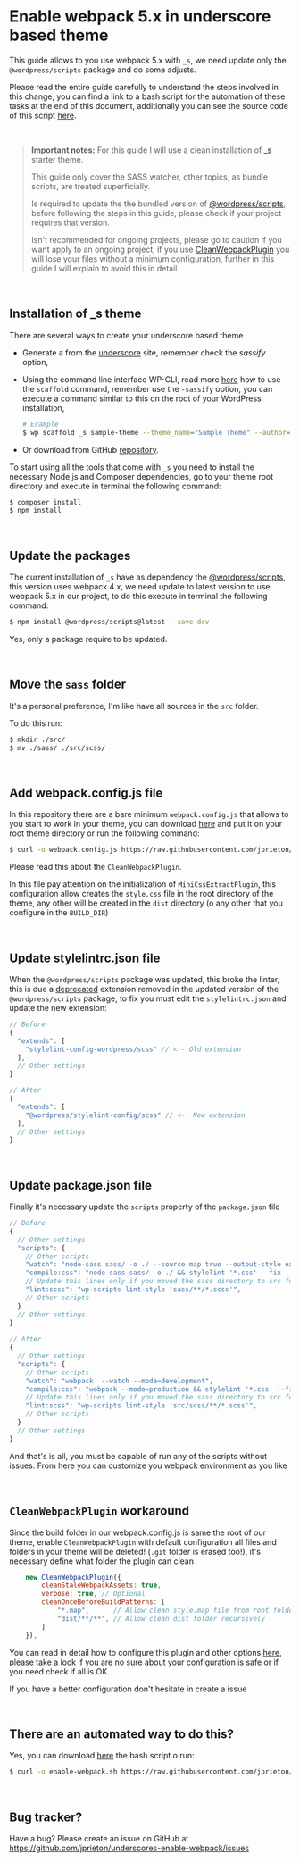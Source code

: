 # Enable webpack 5.x in underscore based theme 

This guide allows to you use webpack 5.x with `_s`, we need update only the `@wordpress/scripts` package and do some adjusts. 

Please read the entire guide carefully to understand the steps involved in this change, you can find a link to a bash script for the automation of these tasks at the end of this document, additionally you can see the source code of this script [here](https://github.com/jprieton/underscore-webpack/blob/main/enable-webpack.sh).

<br>

> **Important notes:** For this guide I will use a clean installation of [_s](https://underscores.me/) starter theme.
>
> This guide only cover the SASS watcher, other topics, as bundle scripts, are treated superficially.
>
> Is required to update the the bundled version of [@wordpress/scripts](https://developer.wordpress.org/block-editor/reference-guides/packages/packages-scripts/), before following the steps in this guide, please check if your project requires that version. 
>
> Isn't recommended for ongoing projects, please go to caution if you want apply to an ongoing project, if you use [CleanWebpackPlugin](https://github.com/johnagan/clean-webpack-plugin) you will lose your files without a minimum configuration, further in this guide I will explain to avoid this in detail.

<br>

## Installation of _s theme

There are several ways to create your underscore based theme

- Generate a  from the [underscore](https://underscores.me/) site, remember check the *sassify* option,

- Using the command line interface WP-CLI, read more [here](https://developer.wordpress.org/cli/commands/scaffold/_s/) how to use the `scaffold` command, remember use the `-sassify` option, you can execute a command similar to this on the root of your WordPress installation,

  ```bash
  # Example
  $ wp scaffold _s sample-theme --theme_name="Sample Theme" --author="John Doe" --sassify
  ```
  
- Or download from GitHub [repository](https://github.com/automattic/_s).

To start using all the tools that come with `_s` you need to install the necessary Node.js and Composer dependencies, go to your theme root directory and execute in terminal the following command:

```bash
$ composer install
$ npm install
```

<br>


## Update the packages

The current installation of `_s` have as dependency the [@wordpress/scripts](https://developer.wordpress.org/block-editor/reference-guides/packages/packages-scripts/), this version uses webpack 4.x, we need update to latest version to use webpack 5.x in our project, to do this execute in terminal the following command:

```bash
$ npm install @wordpress/scripts@latest --save-dev
```

Yes, only a package require to be updated.

<br>

## Move the `sass` folder

It's a personal preference, I'm like have all sources in the `src` folder.

To do this run:

```bash
$ mkdir ./src/
$ mv ./sass/ ./src/scss/
```

<br>

## Add webpack.config.js file

In this repository there are a bare minimum `webpack.config.js` that allows to you start to work in your theme, you can download [here](https://raw.githubusercontent.com/jprieton/underscore-webpack/main/webpack.config.js) and put it on your root theme directory or run the following command:

```bash
$ curl -o webpack.config.js https://raw.githubusercontent.com/jprieton/underscores-webpack/main/webpack.config.js
```

Please read this about the `CleanWebpackPlugin`.

In this file pay attention on the initialization of `MiniCssExtractPlugin`, this configuration allow creates the `style.css` file in the root directory of the theme, any other will be created in the `dist` directory (o any other that you configure in the `BUILD_DIR`)

<br>

## Update stylelintrc.json file

When the `@wordpress/scripts` package was updated, this broke the linter, this is due a [deprecated](https://www.npmjs.com/package/stylelint-config-wordpress/v/10.0.2) extension removed in the updated version of the `@wordpress/scripts` package, to fix you must edit the `stylelintrc.json` and update the new extension:

```js
// Before
{
  "extends": [
    "stylelint-config-wordpress/scss" // <-- Old extension
  ],
  // Other settings
}

// After
{
  "extends": [
    "@wordpress/stylelint-config/scss" // <-- New extension
  ],
  // Other settings
}
```

<br>

## Update package.json file

Finally it's necessary update the `scripts` property of the `package.json` file

```js
// Before
{
  // Other settings
  "scripts": {
    // Other scripts
    "watch": "node-sass sass/ -o ./ --source-map true --output-style expanded --indent-type tab --indent-width 1 -w",
    "compile:css": "node-sass sass/ -o ./ && stylelint '*.css' --fix || true && stylelint '*.css' --fix",
    // Update this lines only if you moved the sass directory to src folder
 	"lint:scss": "wp-scripts lint-style 'sass/**/*.scss'",
    // Other scripts
  }
  // Other settings
}
    
// After
{
  // Other settings
  "scripts": {
    // Other scripts
    "watch": "webpack  --watch --mode=development",
    "compile:css": "webpack --mode=production && stylelint '*.css' --fix || true && stylelint '*.css' --fix",
    // Update this lines only if you moved the sass directory to src folder
 	"lint:scss": "wp-scripts lint-style 'src/scss/**/*.scss'",
    // Other scripts
  }
  // Other settings
}
```

And that's is all, you must be capable of run any of the scripts without issues. From here you can customize you webpack environment as you like 

<br>

## `CleanWebpackPlugin` workaround

Since the build folder in our webpack.config.js is same the root of our theme, enable `CleanWebpackPlugin` with default configuration all files and folders in your theme will be deleted! (`.git` folder is erased too!), it's necessary define what folder the plugin can clean

```js
	new CleanWebpackPlugin({
		cleanStaleWebpackAssets: true,
		verbose: true, // Optional
		cleanOnceBeforeBuildPatterns: [
			"*.map",      // Allow clean style.map file from root folder
			"dist/**/**", // Allow clean dist folder recursively
		]
	}),
```

You can read in detail how to configure this plugin and other options [here](https://github.com/johnagan/clean-webpack-plugin), please take a look if you are no sure about your configuration is safe or if you need check if all is OK.

If you have a better configuration don't hesitate in create a issue

<br>

## There are an automated way to do this?

Yes, you can download [here](https://raw.githubusercontent.com/jprieton/underscore-webpack/main/enable-webpack.sh) the bash script o run:

```bash
$ curl -o enable-webpack.sh https://raw.githubusercontent.com/jprieton/underscore-webpack/main/enable-webpack.sh | bash
```

<br>

## Bug tracker?

Have a bug? Please create an issue on GitHub at https://github.com/jprieton/underscores-enable-webpack/issues